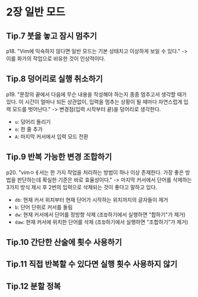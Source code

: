 # 2장 일반 모드

## Tip.7 붓을 놓고 잠시 멈추기

p18. "Vim에 익숙하지 않다면 일반 모드는 기본 상태치고 이상하게 보일 수 있다." -> 이를 화가의 작업으로 비유한 것이 인상적이다.

## Tip.8 덩어리로 실행 취소하기

p19. "문장의 끝에서 다음에 무슨 내용을 작성해야 하는지 종종 멈추고서 생각할 때가 있다. 이 시간이 얼마나 되든 상관없이, 입력을 멈추는 상황이 될 때마다 자연스럽게 입력 모드를 벗어난다." -> 변경점(입력 시작부터 끝)을 덩어리로 생각한다.

* `u`: 덩어리 돌리기
* `o`: 한 줄 추가
* `A`: 마지막 커서에서 입력 모드 전환

## Tip.9 반복 가능한 변경 조합하기

p20. "vimㅇㅔ서는 한 가지 작업을 처리하는 방법이 하나 이상 존재한다. 가장 좋은 방법을 판단하는데 확실한 기준은 바로 효율성이다." -> 마지막 커서에서 단어를 삭제하는 3가지 방식 제시 후 2번의 입력으로 삭제되는 것이 좋다고 말하고 있다.

* `db`: 현재 커서 위치부터 현재 단어가 시작하는 위치까지의 글자들이 제거
* `b`: 단어 단위로 커서를 돌림
* `dw`: 현재 커서에서 단어를 정방향 삭제 (조`합`하기에서 실행하면 "합하기"가 제거)
* `daw`: 현재 커서에 위치한 단어를 삭제 (조`합`하기에서 실행하면 "조합하기"가 제거)

## Tip.10 간단한 산술에 횟수 사용하기
## Tip.11 직접 반복할 수 있다면 실행 횟수 사용하지 않기
## Tip.12 분할 정복

